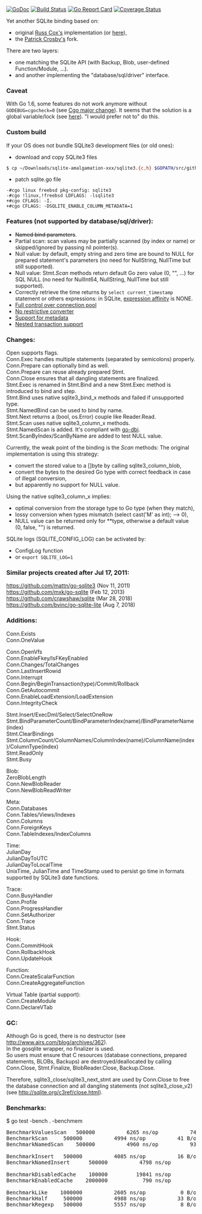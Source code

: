 [![GoDoc](https://godoc.org/github.com/gwenn/gosqlite?status.svg)](https://godoc.org/github.com/gwenn/gosqlite)
[![Build Status](https://github.com/gwenn/gosqlite/workflows/Go/badge.svg)](https://github.com/gwenn/gosqlite/actions)
[![Go Report Card](https://goreportcard.com/badge/github.com/gwenn/gosqlite)](https://goreportcard.com/report/github.com/gwenn/gosqlite)
[![Coverage Status](https://coveralls.io/repos/github/gwenn/gosqlite/badge.svg?branch=master)](https://coveralls.io/github/gwenn/gosqlite?branch=master)

Yet another SQLite binding based on:
 - original [Russ Cox's](http://code.google.com/p/gosqlite/) implementation (or [here](https://github.com/rsc/sqlite)),
 - the [Patrick Crosby's](https://github.com/patrickxb/fgosqlite/) fork.

There are two layers:
 * one matching the SQLite API (with Backup, Blob, user-defined Function/Module, ...).
 * and another implementing the "database/sql/driver" interface.

### Caveat
With Go 1.6, some features do not work anymore without `GODEBUG=cgocheck=0` (see [Cgo major change](https://golang.org/doc/go1.6#cgo)).
It seems that the solution is a global variable/lock (see [here](https://github.com/mattn/go-sqlite3/pull/268)).
"I would prefer not to" do this.

### Custom build
If your OS does not bundle SQLite3 development files (or old ones):
- download and copy SQLite3 files

```sh
$ cp ~/Downloads/sqlite-amalgamation-xxx/sqlite3.{c,h} $GOPATH/src/github.com/gwenn/gosqlite
```

- patch sqlite.go file

```
-#cgo linux freebsd pkg-config: sqlite3
-#cgo !linux,!freebsd LDFLAGS: -lsqlite3
+#cgo CFLAGS: -I.
+#cgo CFLAGS: -DSQLITE_ENABLE_COLUMN_METADATA=1
```

### Features (not supported by database/sql/driver):

* ~~Named bind parameters~~.
* Partial scan: scan values may be partially scanned (by index or name) or skipped/ignored by passing nil pointer(s).
* Null value: by default, empty string and zero time are bound to NULL for prepared statement's parameters (no need for NullString, NullTime but still supported).
* Null value: Stmt.*Scan* methods return default Go zero value (0, "", ...) for SQL NULL (no need for NullInt64, NullString, NullTime but still supported).
* Correctly retrieve the time returns by `select current_timestamp` statement or others expressions: in SQLite, [expression affinity](http://www.sqlite.org/datatype3.html#expraff) is NONE.
* [Full control over connection pool](https://code.google.com/p/go/issues/detail?id=4805)
* [No restrictive converter](https://code.google.com/p/go/issues/detail?id=6918)
* [Support for metadata](https://code.google.com/p/go/issues/detail?id=7408)
* [Nested transaction support](https://code.google.com/p/go/issues/detail?id=7898)

### Changes:

Open supports flags.  
Conn.Exec handles multiple statements (separated by semicolons) properly.  
Conn.Prepare can optionally bind as well.  
Conn.Prepare can reuse already prepared Stmt.  
Conn.Close ensures that all dangling statements are finalized.  
Stmt.Exec is renamed in Stmt.Bind and a new Stmt.Exec method is introduced to bind and step.  
Stmt.Bind uses native sqlite3_bind_x methods and failed if unsupported type.  
Stmt.NamedBind can be used to bind by name.  
Stmt.Next returns a (bool, os.Error) couple like Reader.Read.  
Stmt.Scan uses native sqlite3_column_x methods.  
Stmt.NamedScan is added. It's compliant with [go-dbi](https://github.com/thomaslee/go-dbi/).  
Stmt.ScanByIndex/ScanByName are added to test NULL value.

Currently, the weak point of the binding is the *Scan* methods:
The original implementation is using this strategy:
 - convert the stored value to a []byte by calling sqlite3_column_blob,
 - convert the bytes to the desired Go type with correct feedback in case of illegal conversion,
 - but apparently no support for NULL value.

Using the native sqlite3_column_x implies:
 - optimal conversion from the storage type to Go type (when they match),
 - lossy conversion when types mismatch (select cast('M' as int); --> 0),
 - NULL value can be returned only for **type, otherwise a default value (0, false, "") is returned.

SQLite logs (SQLITE_CONFIG_LOG) can be activated by:
- ConfigLog function
- or `export SQLITE_LOG=1`

### Similar projects created after Jul 17, 2011:

https://github.com/mattn/go-sqlite3 (Nov 11, 2011)  
https://github.com/mxk/go-sqlite (Feb 12, 2013)  
https://github.com/crawshaw/sqlite (Mar 28, 2018)  
https://github.com/bvinc/go-sqlite-lite (Aug 7, 2018)

### Additions:

Conn.Exists  
Conn.OneValue  

Conn.OpenVfs  
Conn.EnableFkey/IsFKeyEnabled  
Conn.Changes/TotalChanges  
Conn.LastInsertRowid  
Conn.Interrupt  
Conn.Begin/BeginTransaction(type)/Commit/Rollback  
Conn.GetAutocommit  
Conn.EnableLoadExtension/LoadExtension  
Conn.IntegrityCheck  

Stmt.Insert/ExecDml/Select/SelectOneRow  
Stmt.BindParameterCount/BindParameterIndex(name)/BindParameterName(index)  
Stmt.ClearBindings  
Stmt.ColumnCount/ColumnNames/ColumnIndex(name)/ColumnName(index)/ColumnType(index)  
Stmt.ReadOnly  
Stmt.Busy  

Blob:  
ZeroBlobLength  
Conn.NewBlobReader  
Conn.NewBlobReadWriter  

Meta:  
Conn.Databases  
Conn.Tables/Views/Indexes  
Conn.Columns  
Conn.ForeignKeys  
Conn.TableIndexes/IndexColumns  

Time:  
JulianDay  
JulianDayToUTC  
JulianDayToLocalTime  
UnixTime, JulianTime and TimeStamp used to persist go time in formats supported by SQLite3 date functions.

Trace:  
Conn.BusyHandler  
Conn.Profile  
Conn.ProgressHandler  
Conn.SetAuthorizer  
Conn.Trace  
Stmt.Status  

Hook:  
Conn.CommitHook  
Conn.RollbackHook  
Conn.UpdateHook  

Function:  
Conn.CreateScalarFunction  
Conn.CreateAggregateFunction  

Virtual Table (partial support):  
Conn.CreateModule  
Conn.DeclareVTab  

### GC:
Although Go is gced, there is no destructor (see http://www.airs.com/blog/archives/362).  
In the gosqlite wrapper, no finalizer is used.  
So users must ensure that C resources (database connections, prepared statements, BLOBs, Backups) are destroyed/deallocated by calling Conn.Close, Stmt.Finalize, BlobReader.Close, Backup.Close.

Therefore, sqlite3_close/sqlite3_next_stmt are used by Conn.Close to free the database connection and all dangling statements (not sqlite3_close_v2) (see http://sqlite.org/c3ref/close.html).

### Benchmarks:
$ go test -bench . -benchmem
<pre>
BenchmarkValuesScan	  500000	      6265 ns/op	      74 B/op	       3 allocs/op
BenchmarkScan	  500000	      4994 ns/op	      41 B/op	       4 allocs/op
BenchmarkNamedScan	  500000	      4960 ns/op	      93 B/op	       7 allocs/op

BenchmarkInsert	  500000	      4085 ns/op	      16 B/op	       1 allocs/op
BenchmarkNamedInsert	  500000	      4798 ns/op	      64 B/op	       4 allocs/op

BenchmarkDisabledCache	  100000	     19841 ns/op	     117 B/op	       3 allocs/op
BenchmarkEnabledCache	 2000000	       790 ns/op	      50 B/op	       1 allocs/op

BenchmarkLike	 1000000	      2605 ns/op	       0 B/op	       0 allocs/op
BenchmarkHalf	  500000	      4988 ns/op	      33 B/op	       1 allocs/op
BenchmarkRegexp	  500000	      5557 ns/op	       8 B/op	       1 allocs/op
</pre>
